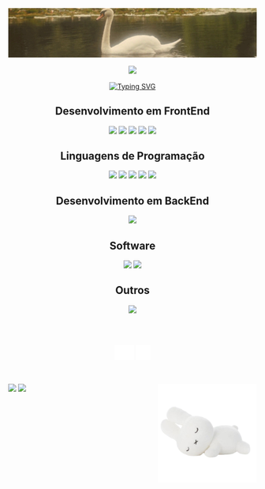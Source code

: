 <img src="img/banner.gif" width=800>
<p align='center'>
    <img src="https://capsule-render.vercel.app/api?type=waving&height=200&text=Isadora&fontSize=60&desc=Engenheira%20de%20Software&fontAlignY=30&color=4a4329&descAlignY=50&descAlign=60&fontColor=ccba98"/>
</p>

<p align='center'>
    <a href="https://git.io/typing-svg"><img src="https://readme-typing-svg.herokuapp.com?font=Roboto&pause=1000&color=9F947F&center=true&vCenter=true&width=435&lines=Oi!+Prazer%2C+sou+a+Isa.;Moro+em+S%C3%A3o+Paulo%2C+Brasil.;Sou+programadora+fullstack+;e+tenho+18+anos+%F0%9F%A4%8D" alt="Typing SVG" /></a>
</p>

<h2 align="center"> Desenvolvimento em FrontEnd </h2>
<p align='center'>
<img src="https://img.shields.io/badge/html5-%23E34F26.svg?style=for-the-badge&logo=html5&logoColor=fff&color=ccba98">
<img src="https://img.shields.io/badge/css3-%231572B6.svg?style=for-the-badge&logo=css3&logoColor=fff&color=ccba98">
<img src="https://img.shields.io/badge/SASS-hotpink.svg?style=for-the-badge&logo=SASS&logoColor=fff&color=ccba98">
<img src="https://img.shields.io/badge/react-%2320232a.svg?style=for-the-badge&logo=react&logoColor=fff&color=ccba98">
<img src="https://img.shields.io/badge/bootstrap-%238511FA.svg?style=for-the-badge&logo=bootstrap&logoColor=fff&color=ccba98">
</p>

<h2 align="center"> Linguagens de Programação</h2>
<p align='center'>
<img src="https://img.shields.io/badge/javascript-%23323330.svg?style=for-the-badge&logo=javascript&logoColor=fff&color=ccba98">
<img src="https://img.shields.io/badge/python-3670A0?style=for-the-badge&logo=python&logoColor=fff&color=ccba98">
<img src="https://img.shields.io/badge/java-%23ED8B00.svg?style=for-the-badge&logo=openjdk&logoColor=fff&color=ccba98">
<img src="https://img.shields.io/badge/c-%2300599C.svg?style=for-the-badge&logo=c&logoColor=fff&color=ccba98">
<img src="https://img.shields.io/badge/c++-%2300599C.svg?style=for-the-badge&logo=c%2B%2B&logoColor=fff&color=ccba98">
</p>

<h2 align="center"> Desenvolvimento em BackEnd</h2>
<p align='center'>
<img src="https://img.shields.io/badge/node.js-6DA55F?style=for-the-badge&logo=node.js&logoColor=fff&color=ccba98">
</p>

<h2 align="center"> Software</h2>
<p align='center'>
<img src="https://img.shields.io/badge/figma-%23F24E1E.svg?style=for-the-badge&logo=figma&logoColor=fff&color=ccba98">
<img src="https://img.shields.io/badge/Notion-%23ffffff.svg?style=for-the-badge&logo=notion&logoColor=fff&color=ccba98">
</p>

<h2 align="center"> Outros</h2>
<p align='center'>
<img src="https://img.shields.io/badge/-Arduino-00979D?style=for-the-badge&logo=Arduino&logoColor=fff&color=ccba98">
</p>

<br>
<br>

<p align="center">
    <a href="https://www.linkedin.com/in/isadora-meneghetti-4834b42b8/" target="blank"><img align="center" src="img/linkedin.svg" alt="linkedin" height="30" width="40" /></a>
    <a href="https://wa.me/qr/4K2PRXMT6RLJM1" target="blank"><img align="center" src="img/whatsapp.png" alt="whatsapp" height="30" width="30" /></a>
</p>

<br>
<br>
<img src="https://github-readme-stats.vercel.app/api?username=isadorameneghetti&bg_color=ffffff00&title_color=ccba98&text_color=ccba98&border_color=ccba98&locale=pt-br">
<img align="right" src="img/bunny.png" width="200 " height="200" />
<img src="https://capsule-render.vercel.app/api?type=waving&section=footer&height=200&color=4a4329"/>
